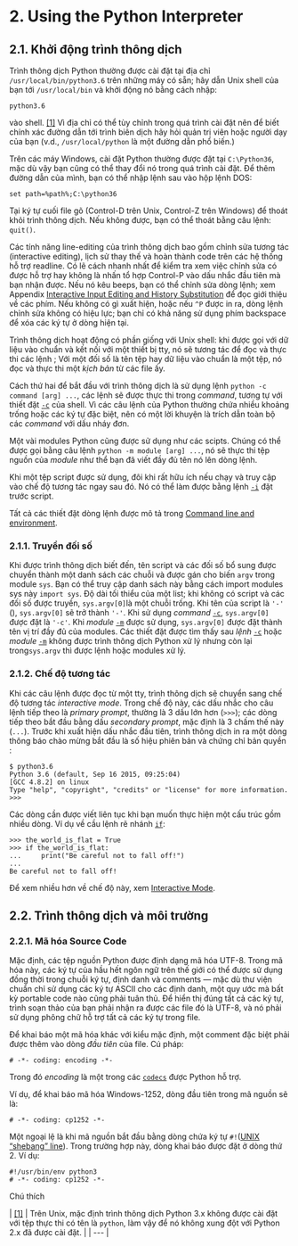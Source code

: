 # 2. Using the Python Interpreter

## 2.1. Khởi động trình thông dịch

Trình thông dịch Python thường được cài đặt tại địa chỉ `/usr/local/bin/python3.6` trên những máy có sẵn; hãy dẫn Unix shell của bạn tới `/usr/local/bin` và khởi động nó bằng cách nhập:

```text
python3.6
```

vào shell. [\[1\]](https://docs.python.org/3/tutorial/interpreter.html#id2) Vì địa chỉ có thể tùy chỉnh trong quá trình cài đặt nên để biết chính xác đường dẫn tới trình biên dịch hãy hỏi quản trị viên hoặc người dạy của bạn \(v.d., `/usr/local/python` là một đường dẫn phổ biến.\)

Trên các máy Windows, cài đặt Python thường được đặt tại `C:\Python36`, mặc dù vậy bạn cũng có thể thay đổi nó trong quá trình cài đặt. Để thêm đường dẫn của mình, bạn có thể nhập lệnh sau vào hộp lệnh DOS:

```text
set path=%path%;C:\python36
```

Tại ký tự cuối file gõ \(Control-D trên Unix, Control-Z trên Windows\) để thoát khỏi trình thông dịch. Nếu không được, bạn có thể thoát bằng câu lệnh: `quit()`.

Các tính năng line-editing của trình thông dịch bao gồm chỉnh sửa tương tác \(interactive editing\), lịch sử thay thế và hoàn thành code trên các hệ thống hỗ trợ readline. Có lẽ cách nhanh nhất để kiểm tra xem việc chỉnh sửa có được hỗ trợ hay không là nhấn tổ hợp Control-P vào dấu nhắc đầu tiên mà bạn nhận được. Nếu nó kêu beeps, bạn có thể chỉnh sửa dòng lệnh; xem Appendix [Interactive Input Editing and History Substitution](https://docs.python.org/3/tutorial/interactive.html#tut-interacting) để đọc giới thiệu về các phím. Nếu không có gì xuất hiện, hoặc nếu `^P` được in ra, dòng lệnh chỉnh sửa không có hiệu lực; bạn chỉ có khả năng sử dụng phím backspace để xóa các ký tự ở dòng hiện tại.

Trình thông dịch hoạt động có phần giống với Unix shell: khi được gọi với dữ liệu vào chuẩn và kết nối với một thiết bị tty, nó sẽ tương tác để đọc và thực thi các lệnh ; Với một đối số là tên tệp hay dữ liệu vào chuẩn là một tệp, nó đọc và thực thi một _kịch bản_ từ các file ấy.

Cách thứ hai để bắt đầu với trình thông dịch là sử dụng lệnh `python -c command [arg] ...`, các lệnh sẽ được thực thi trong _command_, tương tự với thiết đặt [`-c`](https://docs.python.org/3/using/cmdline.html#cmdoption-c) của shell. Vì các câu lệnh của Python thường chứa nhiều khoảng trống hoặc các ký tự đặc biệt, nên có một lời khuyện là trích dẫn toàn bộ các _command_ với dấu nháy đơn.

Một vài modules Python cũng được sử dụng như các scipts. Chúng có thể được gọi bằng câu lệnh `python -m module [arg] ...`, nó sẽ thực thi tệp nguồn của _module_ như thể bạn đã viết đầy đủ tên nó lên dòng lệnh.

Khi một tệp script được sử dụng, đôi khi rất hữu ích nếu chạy và truy cập vào chế độ tương tác ngay sau đó. Nó có thể làm được bằng lệnh [`-i`](https://docs.python.org/3/using/cmdline.html#cmdoption-i) đặt trước script.

Tất cả các thiết đặt dòng lệnh được mô tả trong [Command line and environment](https://docs.python.org/3/using/cmdline.html#using-on-general).

### 2.1.1. Truyền đối số

Khi được trình thông dịch biết đến, tên script và các đối số bổ sung được chuyển thành một danh sách các chuỗi và được gán cho biến `argv` trong module `sys`. Bạn có thể truy cập danh sách này bằng cách import modules sys này `import sys`. Độ dài tối thiểu của một list; khi không có script và các đối số được truyền, `sys.argv[0]`là một chuỗi trống. Khi tên của script là `'-'` \(\), `sys.argv[0]` sẽ trở thành `'-'`. Khi sử dụng _command_ [`-c`](https://docs.python.org/3/using/cmdline.html#cmdoption-c), `sys.argv[0]` được đặt là `'-c'`. Khi _module_ [`-m`](https://docs.python.org/3/using/cmdline.html#cmdoption-m) được sử dụng, `sys.argv[0]` được đặt thành tên vị trí đầy đủ của modules. Các thiết đặt được tìm thấy sau _lệnh_ [`-c`](https://docs.python.org/3/using/cmdline.html#cmdoption-c) hoặc _module_ [`-m`](https://docs.python.org/3/using/cmdline.html#cmdoption-m) không được trình thông dịch Python xử lý nhưng còn lại trong`sys.argv` thì được lệnh hoặc modules xử lý.

### 2.1.2. Chế độ tương tác

Khi các câu lệnh được đọc từ một tty, trình thông dịch sẽ chuyển sang chế độ tương tác _interactive mode_. Trong chế độ này, các dấu nhắc cho câu lệnh tiếp theo là _primary prompt_, thường là 3 dấu lớn hơn \(`>>>`\); các dòng tiếp theo bắt đầu bằng dấu _secondary prompt_, mặc định là 3 chấm thế này \(`...`\). Trước khi xuất hiện dấu nhắc đầu tiên, trình thông dịch in ra một dòng thông báo chào mừng bắt đầu là số hiệu phiên bản và chứng chỉ bản quyền :

```text
$ python3.6
Python 3.6 (default, Sep 16 2015, 09:25:04)
[GCC 4.8.2] on linux
Type "help", "copyright", "credits" or "license" for more information.
>>>
```

Các dòng cần được viết liên tục khi bạn muốn thực hiện một cấu trúc gồm nhiều dòng. Ví dụ về cầu lệnh rẽ nhánh [`if`](https://docs.python.org/3/reference/compound_stmts.html#if):

```text
>>> the_world_is_flat = True
>>> if the_world_is_flat:
...     print("Be careful not to fall off!")
...
Be careful not to fall off!
```

Để xem nhiều hơn về chế độ này, xem [Interactive Mode](https://docs.python.org/3/tutorial/appendix.html#tut-interac).

## 2.2. Trình thông dịch và môi trường

### 2.2.1. Mã hóa Source Code

Mặc định, các tệp nguồn Python được định dạng mã hóa UTF-8. Trong mã hóa này, các ký tự của hầu hết ngôn ngữ trên thế giới có thể được sử dụng đồng thời trong chuỗi ký tự, định danh và comments — mặc dù thư viện chuẩn chỉ sử dụng các ký tự ASCII cho các định danh, một quy ước mà bất kỳ portable code nào cũng phải tuân thủ. Để hiển thị đúng tất cả các ký tự, trình soạn thảo của bạn phải nhận ra được các file đó là UTF-8, và nó phải sử dụng phông chữ hỗ trợ tất cả các ký tự trong file.

Để khai báo một mã hóa khác với kiểu mặc định, một comment đặc biệt phải được thêm vào dòng _đầu tiên_ của file. Cú pháp:

```text
# -*- coding: encoding -*-
```

Trong đó _encoding_ là một trong các [`codecs`](https://docs.python.org/3/library/codecs.html#module-codecs) được Python hỗ trợ.

Ví dụ, để khai báo mã hóa Windows-1252, dòng đầu tiên trong mã nguồn sẽ là:

```text
# -*- coding: cp1252 -*-
```

Một ngoại lệ là khi mã nguồn bắt đầu bằng dòng chứa ký tự `#!`\([UNIX “shebang” line](https://docs.python.org/3/tutorial/appendix.html#tut-scripts)\). Trong trường hợp này, dòng khai báo được đặt ở dòng thứ 2. Ví dụ:

```text
#!/usr/bin/env python3
# -*- coding: cp1252 -*-
```

Chú thích

| [\[1\]](https://docs.python.org/3/tutorial/interpreter.html#id1) | Trên Unix, mặc định trình thông dịch Python 3.x không được cài đặt với tệp thực thi có tên là `python`, làm vậy để nó không xung đột với Python 2.x đã được cài đặt. |
| --- |


